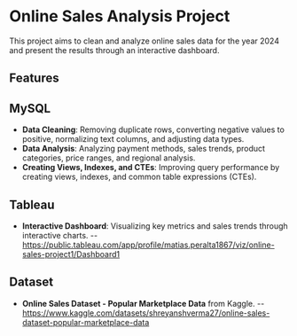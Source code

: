 # Online Sales Analysis Project

This project aims to clean and analyze online sales data for the year 2024 and present the results through an interactive dashboard.

## Features

## MySQL
- **Data Cleaning**: Removing duplicate rows, converting negative values to positive, normalizing text columns, and adjusting data types.
- **Data Analysis**: Analyzing payment methods, sales trends, product categories, price ranges, and regional analysis.
- **Creating Views, Indexes, and CTEs**: Improving query performance by creating views, indexes, and common table expressions (CTEs).

## Tableau
- **Interactive Dashboard**: Visualizing key metrics and sales trends through interactive charts. 
-- https://public.tableau.com/app/profile/matias.peralta1867/viz/online-sales-project1/Dashboard1

## Dataset
- **Online Sales Dataset - Popular Marketplace Data** from Kaggle.
-- https://www.kaggle.com/datasets/shreyanshverma27/online-sales-dataset-popular-marketplace-data
